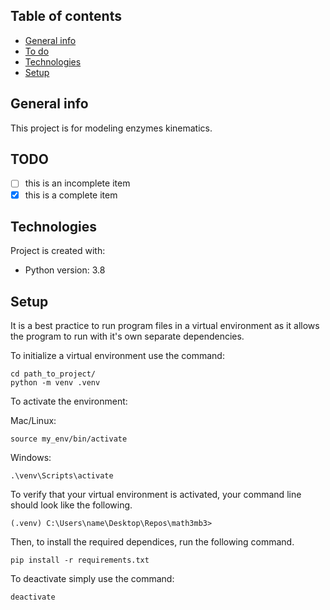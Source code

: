 ## Table of contents
* [General info](#general-info)
* [To do](#todo)
* [Technologies](#technologies)
* [Setup](#setup)

## General info
This project is for modeling enzymes kinematics.

## TODO
- [ ] this is an incomplete item
- [x] this is a complete item

## Technologies
Project is created with:
* Python version: 3.8
	
## Setup
It is a best practice to run program files in a virtual environment as
it allows the program to run with it's own separate dependencies.

To initialize a virtual environment use the command:
```
cd path_to_project/
python -m venv .venv
```
To activate the environment:

Mac/Linux:
```
source my_env/bin/activate
```
Windows:
```
.\venv\Scripts\activate
```
To verify that your virtual environment is activated, your command line
should look like the following.
```
(.venv) C:\Users\name\Desktop\Repos\math3mb3>
```
Then, to install the required dependices, run the following command.
```
pip install -r requirements.txt
```
To deactivate simply use the command:
```
deactivate
```